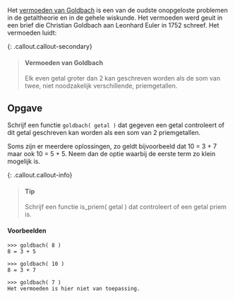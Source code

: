 Het <a href="https://nl.wikipedia.org/wiki/Vermoeden_van_Goldbach" target="_blank">vermoeden van Goldbach</a> is een van de oudste onopgeloste problemen in de getaltheorie en in de gehele wiskunde. Het vermoeden werd geuit in een brief die Christian Goldbach aan Leonhard Euler in 1752 schreef. Het vermoeden luidt:

{: .callout.callout-secondary}
> #### Vermoeden van Goldbach
> Elk even getal groter dan 2 kan geschreven worden als de som van twee, niet noodzakelijk verschillende, priemgetallen.

## Opgave
Schrijf een functie `goldbach( getal )` dat gegeven een getal controleert of dit getal geschreven kan worden als een som van 2 priemgetallen. 

Soms zijn er meerdere oplossingen, zo geldt bijvoorbeeld dat 10 = 3 + 7 maar ook 10 = 5 + 5. Neem dan de optie waarbij de eerste term zo klein mogelijk is.

{: .callout.callout-info}
> #### Tip
> Schrijf een functie is_priem( getal ) dat controleert of een getal priem is.


#### Voorbeelden
```
>>> goldbach( 8 )
8 = 3 + 5
```

```
>>> goldbach( 10 )
8 = 3 + 7
```

```
>>> goldbach( 7 )
Het vermoeden is hier niet van toepassing.
```